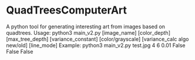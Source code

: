 # QuadTreesComputerArt
A python tool for generating interesting art from images based on quadtrees.
Usage: python3 main_v2.py [image_name] [color_depth] [max_tree_depth] [variance_constant] [color/grayscale] [variance_calc algo new/old] [line_mode]
Example: python3 main_v2.py test.jpg 4 6 0.01 False False False
